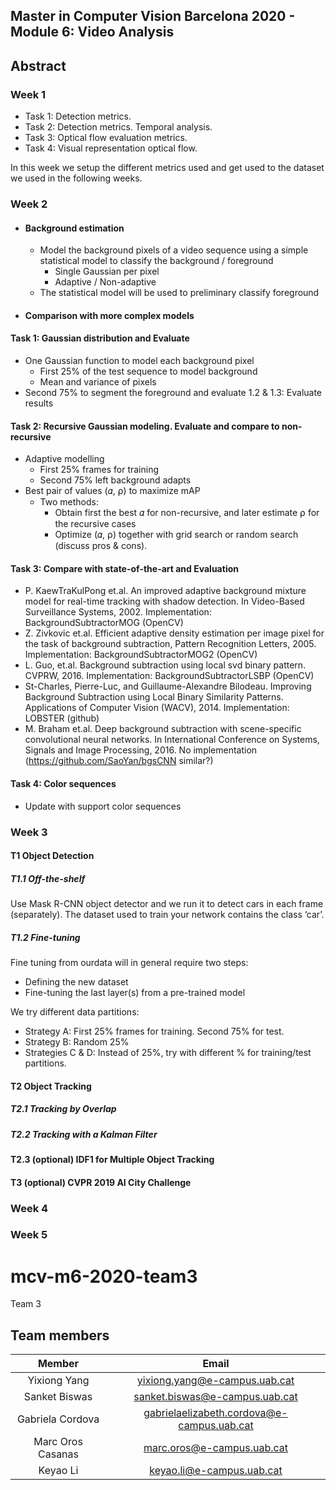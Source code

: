 

## Master in Computer Vision Barcelona 2020 - Module 6: Video Analysis


## Abstract

### Week 1

* Task 1: Detection metrics.
* Task 2: Detection metrics. Temporal analysis.
* Task 3: Optical flow evaluation metrics.
* Task 4: Visual representation optical flow.


In this week we setup the different metrics used and get used to the dataset
we used in the following weeks. 

### Week 2
+ #### Background estimation
  + Model the background pixels of a video sequence using a simple statistical model to classify the background / foreground
    + Single Gaussian per pixel 
    + Adaptive / Non-adaptive 
  + The statistical model will be used to preliminary classify foreground
 + #### Comparison with more complex models 


#### Task 1: Gaussian distribution and Evaluate
+ One Gaussian function to model each background pixel
  + First 25% of the test sequence to model background
  + Mean and variance of pixels
+ Second 75% to segment the foreground and evaluate
1.2 & 1.3: Evaluate results

#### Task 2: Recursive Gaussian modeling. Evaluate and compare to non-recursive
+ Adaptive modelling
  + First 25% frames for training
  + Second 75% left background adapts
+ Best pair of values (𝛼, ⍴) to maximize mAP
  + Two methods:
    + Obtain first the best 𝛼 for non-recursive, and later estimate ⍴ for the recursive cases
    + Optimize (𝛼, ⍴) together with grid search or random search (discuss pros & cons).
#### Task 3: Compare with state-of-the-art and Evaluation
+ P. KaewTraKulPong et.al. An improved adaptive background mixture model for real-time tracking with shadow detection. In Video-Based Surveillance Systems, 2002. Implementation: BackgroundSubtractorMOG (OpenCV)
+ Z. Zivkovic et.al. Efficient adaptive density estimation per image pixel for the task of background subtraction, Pattern Recognition Letters, 2005. Implementation: BackgroundSubtractorMOG2 (OpenCV)
+ L. Guo, et.al. Background subtraction using local svd binary pattern. CVPRW, 2016. Implementation: BackgroundSubtractorLSBP (OpenCV)
+ St-Charles, Pierre-Luc, and Guillaume-Alexandre Bilodeau. Improving Background Subtraction using Local Binary Similarity Patterns. Applications of Computer Vision (WACV), 2014. Implementation: LOBSTER (github)
+ M. Braham et.al. Deep background subtraction with scene-specific convolutional neural networks. In International Conference on Systems, Signals and Image Processing, 2016. No implementation (https://github.com/SaoYan/bgsCNN similar?)

#### Task 4: Color sequences
+ Update with support color sequences


### Week 3
#### T1 Object Detection
##### T1.1 Off-the-shelf
Use Mask R-CNN object detector and we run it to detect cars in each frame (separately). The dataset used to train your network contains the class ‘car’.
##### T1.2 Fine-tuning
Fine tuning from ourdata will in general require two steps:
  + Defining the new dataset 
  + Fine-tuning the last layer(s) from a pre-trained model 
  
  
We try different data partitions:
  + Strategy A: First 25% frames for training. Second 75% for test.
  + Strategy B: Random 25%
  + Strategies C & D: Instead of 25%, try with different % for training/test partitions.

#### T2 Object Tracking 
##### T2.1 Tracking by Overlap
##### T2.2 Tracking with a Kalman Filter
#### T2.3 (optional)  IDF1 for Multiple Object Tracking
#### T3 (optional) CVPR 2019 AI City Challenge 
### Week 4

### Week 5






# mcv-m6-2020-team3
Team 3
## Team members

|      Member     |           Email          |
|:---------------:|:------------------------:|
|  Yixiong Yang| yixiong.yang@e-campus.uab.cat |
|     Sanket Biswas   |    sanket.biswas@e-campus.uab.cat   |
|  Gabriela Cordova |    gabrielaelizabeth.cordova@e-campus.uab.cat    |
| Marc Oros Casanas  |marc.oros@e-campus.uab.cat |
| Keyao Li | keyao.li@e-campus.uab.cat|


